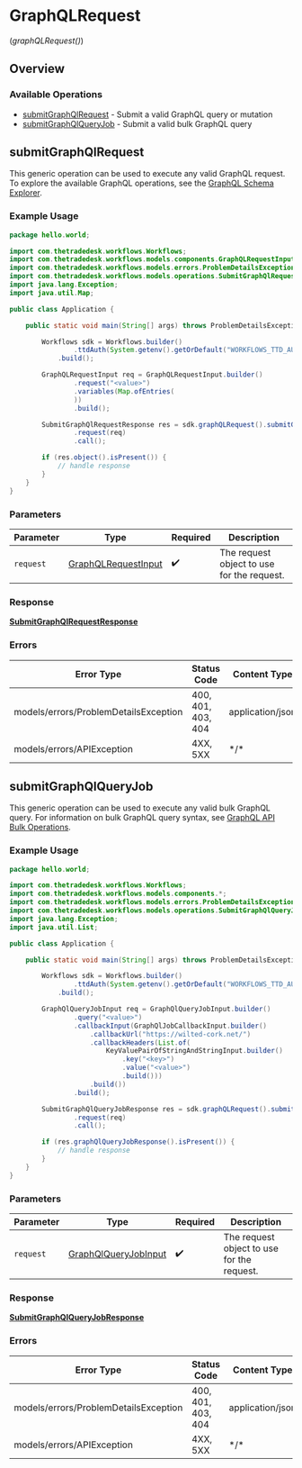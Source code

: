 # GraphQLRequest
(*graphQLRequest()*)

## Overview

### Available Operations

* [submitGraphQlRequest](#submitgraphqlrequest) - Submit a valid GraphQL query or mutation
* [submitGraphQlQueryJob](#submitgraphqlqueryjob) - Submit a valid bulk GraphQL query

## submitGraphQlRequest

This generic operation can be used to execute any valid GraphQL request.
To explore the available GraphQL operations, see the [GraphQL Schema Explorer](https://partner.thetradedesk.com/v3/portal/api/graphql-schema).

### Example Usage

<!-- UsageSnippet language="java" operationID="submitGraphQlRequest" method="post" path="/graphqlrequest" -->
```java
package hello.world;

import com.thetradedesk.workflows.Workflows;
import com.thetradedesk.workflows.models.components.GraphQLRequestInput;
import com.thetradedesk.workflows.models.errors.ProblemDetailsException;
import com.thetradedesk.workflows.models.operations.SubmitGraphQlRequestResponse;
import java.lang.Exception;
import java.util.Map;

public class Application {

    public static void main(String[] args) throws ProblemDetailsException, Exception {

        Workflows sdk = Workflows.builder()
                .ttdAuth(System.getenv().getOrDefault("WORKFLOWS_TTD_AUTH", ""))
            .build();

        GraphQLRequestInput req = GraphQLRequestInput.builder()
                .request("<value>")
                .variables(Map.ofEntries(
                ))
                .build();

        SubmitGraphQlRequestResponse res = sdk.graphQLRequest().submitGraphQlRequest()
                .request(req)
                .call();

        if (res.object().isPresent()) {
            // handle response
        }
    }
}
```

### Parameters

| Parameter                                                         | Type                                                              | Required                                                          | Description                                                       |
| ----------------------------------------------------------------- | ----------------------------------------------------------------- | ----------------------------------------------------------------- | ----------------------------------------------------------------- |
| `request`                                                         | [GraphQLRequestInput](../../models/shared/GraphQLRequestInput.md) | :heavy_check_mark:                                                | The request object to use for the request.                        |

### Response

**[SubmitGraphQlRequestResponse](../../models/operations/SubmitGraphQlRequestResponse.md)**

### Errors

| Error Type                            | Status Code                           | Content Type                          |
| ------------------------------------- | ------------------------------------- | ------------------------------------- |
| models/errors/ProblemDetailsException | 400, 401, 403, 404                    | application/json                      |
| models/errors/APIException            | 4XX, 5XX                              | \*/\*                                 |

## submitGraphQlQueryJob

This generic operation can be used to execute any valid bulk GraphQL query.
For information on bulk GraphQL query syntax, see [GraphQL API Bulk Operations](https://partner.thetradedesk.com/v3/portal/api/doc/GqlBulkOperations).

### Example Usage

<!-- UsageSnippet language="java" operationID="submitGraphQlQueryJob" method="post" path="/graphqlqueryjob" -->
```java
package hello.world;

import com.thetradedesk.workflows.Workflows;
import com.thetradedesk.workflows.models.components.*;
import com.thetradedesk.workflows.models.errors.ProblemDetailsException;
import com.thetradedesk.workflows.models.operations.SubmitGraphQlQueryJobResponse;
import java.lang.Exception;
import java.util.List;

public class Application {

    public static void main(String[] args) throws ProblemDetailsException, Exception {

        Workflows sdk = Workflows.builder()
                .ttdAuth(System.getenv().getOrDefault("WORKFLOWS_TTD_AUTH", ""))
            .build();

        GraphQlQueryJobInput req = GraphQlQueryJobInput.builder()
                .query("<value>")
                .callbackInput(GraphQlJobCallbackInput.builder()
                    .callbackUrl("https://wilted-cork.net/")
                    .callbackHeaders(List.of(
                        KeyValuePairOfStringAndStringInput.builder()
                            .key("<key>")
                            .value("<value>")
                            .build()))
                    .build())
                .build();

        SubmitGraphQlQueryJobResponse res = sdk.graphQLRequest().submitGraphQlQueryJob()
                .request(req)
                .call();

        if (res.graphQlQueryJobResponse().isPresent()) {
            // handle response
        }
    }
}
```

### Parameters

| Parameter                                                           | Type                                                                | Required                                                            | Description                                                         |
| ------------------------------------------------------------------- | ------------------------------------------------------------------- | ------------------------------------------------------------------- | ------------------------------------------------------------------- |
| `request`                                                           | [GraphQlQueryJobInput](../../models/shared/GraphQlQueryJobInput.md) | :heavy_check_mark:                                                  | The request object to use for the request.                          |

### Response

**[SubmitGraphQlQueryJobResponse](../../models/operations/SubmitGraphQlQueryJobResponse.md)**

### Errors

| Error Type                            | Status Code                           | Content Type                          |
| ------------------------------------- | ------------------------------------- | ------------------------------------- |
| models/errors/ProblemDetailsException | 400, 401, 403, 404                    | application/json                      |
| models/errors/APIException            | 4XX, 5XX                              | \*/\*                                 |